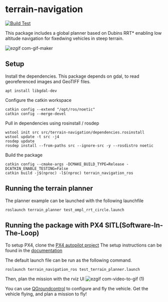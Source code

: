 # terrain-navigation

[![Build Test](https://github.com/Jaeyoung-Lim/terrain-navigation/actions/workflows/build_test.yml/badge.svg)](https://github.com/Jaeyoung-Lim/terrain-navigation/actions/workflows/build_test.yml)

This package includes a global planner based on Dubins RRT* enabling low altitude navigation for fixedwing vehicles in steep terrain.

![ezgif com-gif-maker](https://user-images.githubusercontent.com/5248102/196541709-64c6a41f-9765-4978-b3fa-410912ee60e7.gif)

## Setup
Install the dependencies. This package depends on gdal, to read georeferenced images and GeoTIFF files.
```
apt install libgdal-dev
```
Configure the catkin workspace
```
catkin config --extend "/opt/ros/noetic"
catkin config --merge-devel
```

Pull in dependencies using rosinstall / rosdep
```
wstool init src src/terrain-navigation/dependencies.rosinstall
wstool update -t src -j4
rosdep update
rosdep install --from-paths src --ignore-src -y --rosdistro noetic
```

Build the package
```
catkin config --cmake-args -DCMAKE_BUILD_TYPE=Release -DCATKIN_ENABLE_TESTING=False
catkin build -j$(nproc) -l$(nproc) terrain_navigation_ros
```

## Running the terrain planner
The planner example can be launched with the following launchfile
```
roslaunch terrain_planner test_ompl_rrt_circle.launch
```

## Running the package with PX4 SITL(Software-In-The-Loop)
To setup PX4, clone the [PX4 autopilot project](https://github.com/PX4/PX4-Autopilot)
The setup instructions can be found in the [documentation](https://docs.px4.io/main/en/dev_setup/dev_env_linux_ubuntu.html)

The default launch file can be run as the following command. 
```
roslaunch terrain_navigation_ros test_terrain_planner.launch
```

Then, plan the mission with the rviz UI
![ezgif com-video-to-gif (1)](https://user-images.githubusercontent.com/5248102/222560237-18737cb9-a1a3-43b7-8867-1fc729dc2064.gif)

You can use [QGroundcontrol](http://qgroundcontrol.com/) to configure and fly the vehicle. Get the vehicle flying, and plan a mission to fly!
